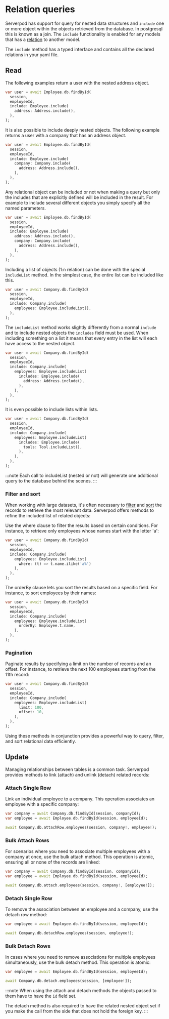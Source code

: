 # Relation queries

Serverpod has support for query for nested data structures and `include` one or more object within the objects retrieved from the database. In postgresql this is known as a join. The `include` functionality is enabled for any models that has a [relation](/concepts/relations/one-to-one) to another model.

The `include` method has a typed interface and contains all the declared relations in your yaml file.

## Read

The following examples return a user with the nested address object.

```dart
var user = await Employee.db.findById(
  session,
  employeeId,
  include: Employee.include(
    address: Address.include(),
  ),
);
```

It is also possible to include deeply nested objects. The following example returns a user with a company that has an address object.

```dart
var user = await Employee.db.findById(
  session,
  employeeId,
  include: Employee.include(
    company: Company.include(
      address: Address.include(),
    ),
  ),
);
```

Any relational object can be included or not when making a query but only the includes that are explicitly defined will be included in the result. For example to include several different objects you simply specify all the named parameters.

```dart
var user = await Employee.db.findById(
  session,
  employeeId,
  include: Employee.include(
    address: Address.include(),
    company: Company.include(
      address: Address.include(),
    ),
  ),
);
```

Including a list of objects (1:n relation) can be done with the special `includeList` method. In the simplest case, the entire list can be included like this.

```dart
var user = await Company.db.findById(
  session,
  employeeId,
  include: Company.include(
    employees: Employee.includeList(),
  ),
);
```

The `includeList` method works slightly differently from a normal `include` and to include nested objects the `includes` field must be used. When including something on a list it means that every entry in the list will each have access to the nested object.

```dart
var user = await Company.db.findById(
  session,
  employeeId,
  include: Company.include(
    employees: Employee.includeList(
      includes: Employee.include(
        address: Address.include(),
      ),
    ),
  ),
);
```

It is even possible to include lists within lists.

```dart
var user = await Company.db.findById(
  session,
  employeeId,
  include: Company.include(
    employees: Employee.includeList(
      includes: Employee.include(
        tools: Tool.includeList(),
      ),
    ),
  ),
);
```

:::note
Each call to includeList (nested or not) will generate one additional query to the database behind the scenes.
:::

### Filter and sort

When working with large datasets, it's often necessary to [filter](/concepts/database/sort) and [sort](/concepts/database/filter) the records to retrieve the most relevant data. Serverpod offers methods to refine the included list of related objects:

Use the where clause to filter the results based on certain conditions. For instance, to retrieve only employees whose names start with the letter 'a':

```dart
var user = await Company.db.findById(
  session,
  employeeId,
  include: Company.include(
    employees: Employee.includeList(
      where: (t) => t.name.ilike('a%')
    ),
  ),
);
```

The orderBy clause lets you sort the results based on a specific field. For instance, to sort employees by their names:

```dart
var user = await Company.db.findById(
  session,
  employeeId,
  include: Company.include(
    employees: Employee.includeList(
      orderBy: Employee.t.name,
    ),
  ),
);
```

### Pagination

Paginate results by specifying a limit on the number of records and an offset. For instance, to retrieve the next 100 employees starting from the 11th record:

```dart
var user = await Company.db.findById(
  session,
  employeeId,
  include: Company.include(
    employees: Employee.includeList(
      limit: 100,
      offset: 10,
    ),
  ),
);
```

Using these methods in conjunction provides a powerful way to query, filter, and sort relational data efficiently.

## Update

Managing relationships between tables is a common task. Serverpod provides methods to link (attach) and unlink (detach) related records:

### Attach Single Row

Link an individual employee to a company. This operation associates an employee with a specific company:

```dart
var company = await Company.db.findById(session, companyId);
var employee = await Employee.db.findById(session, employeeId);

await Company.db.attachRow.employees(session, company!, employee!);
```

### Bulk Attach Rows

For scenarios where you need to associate multiple employees with a company at once, use the bulk attach method. This operation is atomic, ensuring all or none of the records are linked:

```dart
var company = await Company.db.findById(session, companyId);
var employee = await Employee.db.findById(session, employeeId);

await Company.db.attach.employees(session, company!, [employee!]);
```

### Detach Single Row

To remove the association between an employee and a company, use the detach row method:

```dart
var employee = await Employee.db.findById(session, employeeId);

await Company.db.detachRow.employees(session, employee!);
```

### Bulk Detach Rows

In cases where you need to remove associations for multiple employees simultaneously, use the bulk detach method. This operation is atomic:

```dart
var employee = await Employee.db.findById(session, employeeId);

await Company.db.detach.employees(session, [employee!]);
```

:::note
When using the attach and detach methods the objects passed to them have to have the `id` field set.

The detach method is also required to have the related nested object set if you make the call from the side that does not hold the foreign key.
:::
